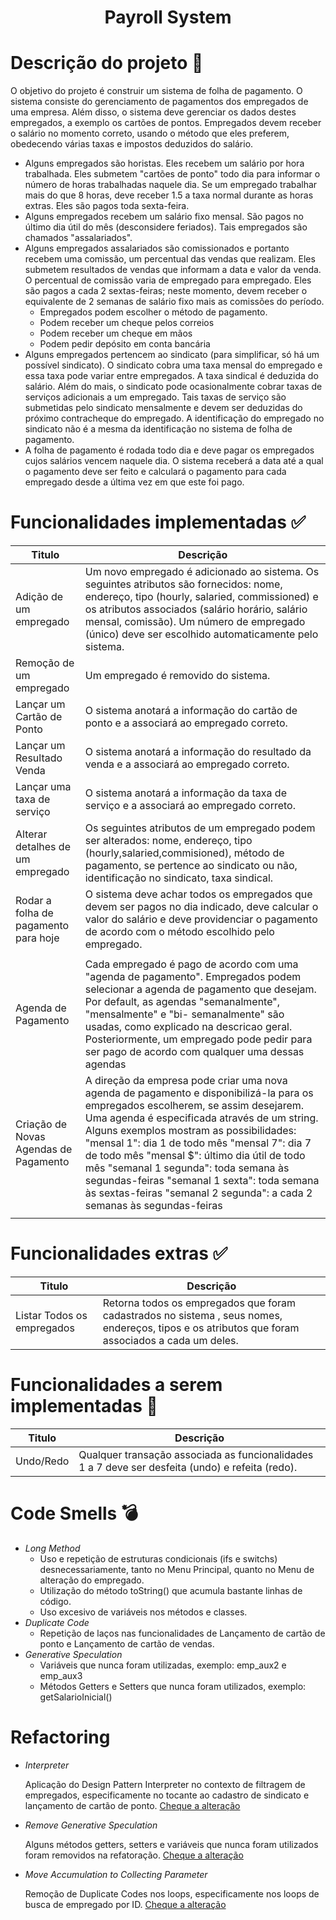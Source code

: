 <div align="center">
 
<h1>Payroll System</h1>
 
 
</div>
 
# Descrição do projeto :memo:
 
O objetivo do projeto é construir um sistema de folha de pagamento. O sistema consiste do
gerenciamento de pagamentos dos empregados de uma empresa. Além disso, o sistema deve
gerenciar os dados destes empregados, a exemplo os cartões de pontos. Empregados devem receber
o salário no momento correto, usando o método que eles preferem, obedecendo várias taxas e
impostos deduzidos do salário.
 
- Alguns empregados são horistas. Eles recebem um salário por hora trabalhada. Eles
  submetem "cartões de ponto" todo dia para informar o número de horas trabalhadas naquele
  dia. Se um empregado trabalhar mais do que 8 horas, deve receber 1.5 a taxa normal
  durante as horas extras. Eles são pagos toda sexta-feira.
- Alguns empregados recebem um salário fixo mensal. São pagos no último dia útil do mês
  (desconsidere feriados). Tais empregados são chamados "assalariados".
- Alguns empregados assalariados são comissionados e portanto recebem uma comissão, um
  percentual das vendas que realizam. Eles submetem resultados de vendas que informam a
  data e valor da venda. O percentual de comissão varia de empregado para empregado. Eles
  são pagos a cada 2 sextas-feiras; neste momento, devem receber o equivalente de 2 semanas
  de salário fixo mais as comissões do período.
  - Empregados podem escolher o método de pagamento.
  - Podem receber um cheque pelos correios
  - Podem receber um cheque em mãos
  - Podem pedir depósito em conta bancária
- Alguns empregados pertencem ao sindicato (para simplificar, só há um possível sindicato).
  O sindicato cobra uma taxa mensal do empregado e essa taxa pode variar entre
  empregados. A taxa sindical é deduzida do salário. Além do mais, o sindicato pode
  ocasionalmente cobrar taxas de serviços adicionais a um empregado. Tais taxas de serviço
  são submetidas pelo sindicato mensalmente e devem ser deduzidas do próximo
  contracheque do empregado. A identificação do empregado no sindicato não é a mesma da
  identificação no sistema de folha de pagamento.
- A folha de pagamento é rodada todo dia e deve pagar os empregados cujos salários vencem
  naquele dia. O sistema receberá a data até a qual o pagamento deve ser feito e calculará o
  pagamento para cada empregado desde a última vez em que este foi pago.
 
# Funcionalidades implementadas :white_check_mark:
 
| Titulo                                | Descrição                                                                                                                                                                                                                                                                                                                                                                                                                                                                                      |
| ------------------------------------- | ---------------------------------------------------------------------------------------------------------------------------------------------------------------------------------------------------------------------------------------------------------------------------------------------------------------------------------------------------------------------------------------------------------------------------------------------------------------------------------------------- |
| Adição de um empregado                | Um novo empregado é adicionado ao sistema. Os seguintes atributos são fornecidos: nome, endereço, tipo (hourly, salaried, commissioned) e os atributos associados (salário horário, salário mensal, comissão). Um número de empregado (único) deve ser escolhido automaticamente pelo sistema.                                                                                                                                                                                                 |
| Remoção de um empregado               | Um empregado é removido do sistema.                                                                                                                                                                                                                                                                                                                                                                                                                                                            |
| Lançar um Cartão de Ponto             | O sistema anotará a informação do cartão de ponto e a associará ao empregado correto.                                                                                                                                                                                                                                                                                                                                                                                                          |
| Lançar um Resultado Venda             | O sistema anotará a informação do resultado da venda e a associará ao empregado correto.                                                                                                                                                                                                                                                                                                                                                                                                       |
| Lançar uma taxa de serviço            | O sistema anotará a informação da taxa de serviço e a associará ao empregado correto.                                                                                                                                                                                                                                                                                                                                                                                                          |
| Alterar detalhes de um empregado      | Os seguintes atributos de um empregado podem ser alterados: nome, endereço, tipo (hourly,salaried,commisioned), método de pagamento, se pertence ao sindicato ou não, identificação no sindicato, taxa sindical.                                                                                                                                                                                                                                                                               |
| Rodar a folha de pagamento para hoje  | O sistema deve achar todos os empregados que devem ser pagos no dia indicado, deve calcular o valor do salário e deve providenciar o pagamento de acordo com o método escolhido pelo empregado.                                                                                                                                                                                                                                                                                                |
|                                                                                                                                                                                                                                                                                                                                                                                                                 |
| Agenda de Pagamento                   | Cada empregado é pago de acordo com uma "agenda de pagamento". Empregados podem selecionar a agenda de pagamento que desejam. Por default, as agendas "semanalmente", "mensalmente" e "bi- semanalmente" são usadas, como explicado na descricao geral. Posteriormente, um empregado pode pedir para ser pago de acordo com qualquer uma dessas agendas                                                                                                                                        |
| Criação de Novas Agendas de Pagamento | A direção da empresa pode criar uma nova agenda de pagamento e disponibilizá-la para os empregados escolherem, se assim desejarem. Uma agenda é especificada através de um string. Alguns exemplos mostram as possibilidades: "mensal 1": dia 1 de todo mês "mensal 7": dia 7 de todo mês "mensal $": último dia útil de todo mês "semanal 1 segunda": toda semana às segundas-feiras "semanal 1 sexta": toda semana às sextas-feiras "semanal 2 segunda": a cada 2 semanas às segundas-feiras |
|                                       |
 
# Funcionalidades extras :white_check_mark:
 
| Titulo                     | Descrição                                                                                                                                        |
| -------------------------- | ------------------------------------------------------------------------------------------------------------------------------------------------ |
| Listar Todos os empregados | Retorna todos os empregados que foram cadastrados no sistema , seus nomes, endereços, tipos e os atributos que foram associados a cada um deles. |

 
# Funcionalidades a serem implementadas :wrench:
 
| Titulo | Descrição                                                                      |
| ------ | ------------------------------------------------------------------------------ |
| Undo/Redo   | Qualquer transação associada as funcionalidades 1 a 7 deve ser desfeita (undo) e refeita (redo). |

# Code Smells :bomb:
- *Long Method*
   - Uso e repetição de estruturas condicionais (ifs e switchs) desnecessariamente, tanto no Menu Principal, quanto no Menu de alteração do empregado.
   - Utilização do método toString() que acumula bastante linhas de código.
   - Uso excesivo de variáveis nos métodos e classes.
- *Duplicate Code*
   - Repetição de laços nas funcionalidades de Lançamento de cartão de ponto e Lançamento de cartão de vendas.
- *Generative Speculation*
   - Variáveis que nunca foram utilizadas, exemplo: emp_aux2 e emp_aux3
   - Métodos Getters e Setters que nunca foram utilizados, exemplo: getSalarioInicial()
 

# Refactoring
- *Interpreter*
   
   Aplicação do Design Pattern Interpreter no contexto de filtragem de empregados, especificamente no tocante ao cadastro de sindicato e lançamento de cartão de ponto. [Cheque a alteração](https://github.com/ascanioneves/PayrollRefactor/commit/846d870953d575cff38f9842092651e878583581)
- *Remove Generative Speculation*
   
   Alguns métodos getters, setters e variáveis que nunca foram utilizados foram removidos na refatoração. [Cheque a alteração](https://github.com/ascanioneves/PayrollRefactor/commit/e85c76f6deb51d257c60d599c86576d62ed8aff3) 
  
- *Move Accumulation to Collecting Parameter*
  
  Remoção de Duplicate Codes nos loops, especificamente nos loops de busca de empregado por ID. [Cheque a alteração](https://github.com/ascanioneves/PayrollRefactor/commit/981186b459f1359d3a4062b1d11d442afc330b5b)
